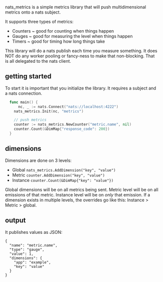 nats_metrics is a simple metrics library that will push multidimensional metrics onto a nats subject.

It supports three types of metrics:

- Counters ~ good for counting when things happen
- Gauges ~ good for measuring the level when things happen
- Timers ~ good for timing how long things take

This library will do a nats publish each time you measure something. It does NOT do any worker pooling or fancy-ness to make that non-blocking. That is all delegated to the nats client.

## getting started

To start it is important that you initialize the library. It requires a subject and a nats connection.

``` go
  func main() {
	  nc, _ := nats.Connect("nats://localhost:4222")
    nats_metrics.Init(nc, "metrics")

    // push metrics
    counter := nats_metrics.NewCounter("metric.name", nil)
    counter.Count(&DimMap{"response_code": 200})
  }
```

## dimensions

Dimensions are done on 3 levels:

- Global   `nats_metrics.AddDimension("key", "value")`
- Metric   `counter.AddDimension("key", "value")`
- Instance `counter.Count(&DimMap{"key": "value"})`

Global dimensions will be on all metrics being sent. Metric level will be on all emissions of that metric. Instance level will be on *only* that emission. If a dimension exists in multiple levels, the overrides go like this: Instance > Metric > global.

## output

It publishes values as JSON:

```
{
  "name": "metric.name",
  "type": "gauge",
  "value": 1,
  "dimensions": {
    "app": "example",
    "key": "value"
  }
}
```
